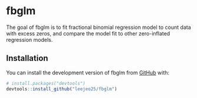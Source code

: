 
<!-- README.md is generated from README.Rmd. Please edit that file -->

# fbglm

<!-- badges: start -->
<!-- badges: end -->

The goal of fbglm is to fit fractional binomial regression model to
count data with excess zeros, and compare the model fit to other
zero-inflated regression models.

## Installation

You can install the development version of fbglm from
[GitHub](https://github.com/) with:

``` r
# install.packages("devtools")
devtools::install_github("leejeo25/fbglm")
```
